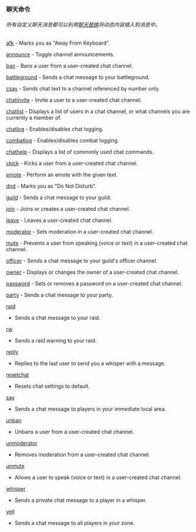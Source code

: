 ### 聊天命令

###### 所有自定义聊天消息都可以利用[聊天替换](https://wow.gamepedia.com/Chat_substitutions)将动态内容插入到消息中。

[afk](https://wow.gamepedia.com/MACRO_afk) - Marks you as "Away From Keyboard".

[announce](https://wow.gamepedia.com/MACRO_announce) - Toggle channel announcements.

[ban](https://wow.gamepedia.com/MACRO_ban) - Bans a user from a user-created chat channel.

[battleground](https://wow.gamepedia.com/MACRO_battleground) - Sends a chat message to your battleground.

[csay](https://wow.gamepedia.com/MACRO_csay) - Sends chat text to a channel referenced by number only.

[chatinvite](https://wow.gamepedia.com/MACRO_chatinvite) - Invite a user to a user-created chat channel.

[chatlist](https://wow.gamepedia.com/MACRO_chatlist) - Displays a list of users in a chat channel, or what channels you are currently a member of.

[chatlog](https://wow.gamepedia.com/MACRO_chatlog) - Enables/disables chat logging.

[combatlog](https://wow.gamepedia.com/MACRO_combatlog) - Enables/disables combat logging.

[chathelp](https://wow.gamepedia.com/MACRO_chathelp) - Displays a list of commonly used chat commands.

[ckick](https://wow.gamepedia.com/MACRO_ckick) - Kicks a user from a user-created chat channel.

[emote](https://wow.gamepedia.com/MACRO_emote) - Perform an emote with the given text.

[dnd](https://wow.gamepedia.com/MACRO_dnd) - Marks you as "Do Not Disturb".

[guild](https://wow.gamepedia.com/MACRO_guild) - Sends a chat message to your guild.

[join](https://wow.gamepedia.com/MACRO_join) - Joins or creates a user-created chat channel.

[leave](https://wow.gamepedia.com/MACRO_leave) - Leaves a user-created chat channel.

[moderator](https://wow.gamepedia.com/MACRO_moderator) - Sets moderation in a user-created chat channel.

[mute](https://wow.gamepedia.com/MACRO_mute) - Prevents a user from speaking \(voice or text\) in a user-created chat channel.

[officer](https://wow.gamepedia.com/MACRO_officer) - Sends a chat message to your guild's officer channel.

[owner](https://wow.gamepedia.com/MACRO_owner) - Displays or changes the owner of a user-created chat channel.

[password](https://wow.gamepedia.com/MACRO_password) - Sets or removes a password on a user-created chat channel.

[party](https://wow.gamepedia.com/MACRO_party) - Sends a chat message to your party.

[raid](https://wow.gamepedia.com/MACRO_raid)

- Sends a chat message to your raid.

[rw](https://wow.gamepedia.com/MACRO_rw)

- Sends a raid warning to your raid.

[reply](https://wow.gamepedia.com/MACRO_reply)

- Replies to the last user to send you a whisper with a message.

[resetchat](https://wow.gamepedia.com/MACRO_resetchat)

- Resets chat settings to default.

[say](https://wow.gamepedia.com/MACRO_say)

- Sends a chat message to players in your immediate local area.

[unban](https://wow.gamepedia.com/MACRO_unban)

- Unbans a user from a user-created chat channel.

[unmoderator](https://wow.gamepedia.com/MACRO_unmoderator)

- Removes moderation from a user-created chat channel.

[unmute](https://wow.gamepedia.com/MACRO_unmute)

- Allows a user to speak \(voice or text\) in a user-created chat channel.

[whisper](https://wow.gamepedia.com/MACRO_tell)

- Sends a private chat message to a player in a whisper.

[yell](https://wow.gamepedia.com/MACRO_yell)

- Sends a chat message to all players in your zone.

  





